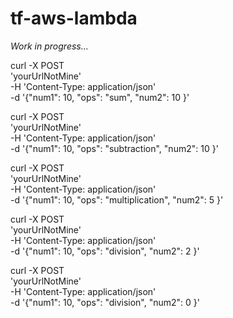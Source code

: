 # tf-aws-lambda

_Work in progress..._

 curl -X POST \
 'yourUrlNotMine' \
  -H 'Content-Type: application/json' \
  -d '{"num1": 10, "ops": "sum", "num2": 10 }'

 curl -X POST \
 'yourUrlNotMine' \
  -H 'Content-Type: application/json' \
  -d '{"num1": 10, "ops": "subtraction", "num2": 10 }'

 curl -X POST \
 'yourUrlNotMine' \
  -H 'Content-Type: application/json' \
  -d '{"num1": 10, "ops": "multiplication", "num2": 5 }'

curl -X POST \
 'yourUrlNotMine' \
  -H 'Content-Type: application/json' \
  -d '{"num1": 10, "ops": "division", "num2": 2 }'

curl -X POST \
 'yourUrlNotMine' \
  -H 'Content-Type: application/json' \
  -d '{"num1": 10, "ops": "division", "num2": 0 }'